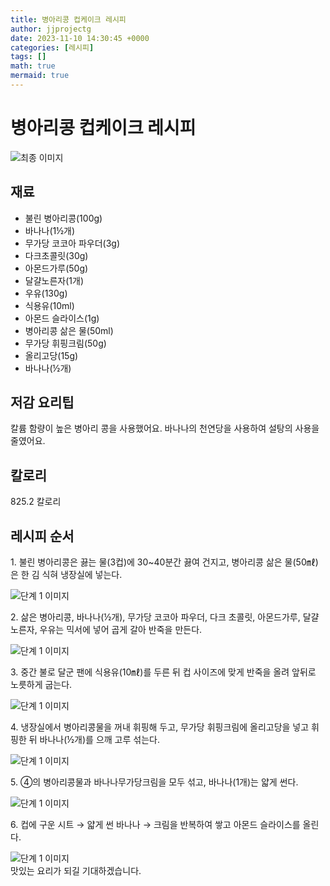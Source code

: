 ```yaml
---
title: 병아리콩 컵케이크 레시피
author: jjprojectg
date: 2023-11-10 14:30:45 +0000
categories: [레시피]
tags: []
math: true
mermaid: true
---
```

<meta name="og:type" content="website"/>
<meta charset="UTF-8"/>
<div class="header">
  <h1>병아리콩 컵케이크 레시피</h1>
</div>

<div class="container my-4">
  <div class="row">
    <div class="col-12 col-md-6">
      <div class="recipe-image">
        <img src="http://www.foodsafetykorea.go.kr/uploadimg/20221208/20221208043938_1670485178488.jpg" class="step-image" alt="최종 이미지"/>
      </div>
    </div>
    <div class="col-12 col-md-6">
      <div class="ingredients">
        <h2>재료</h2>
        <ul class="card">
          <li> 불린 병아리콩(100g) </li>
          <li>  바나나(1½개) </li>
          <li>  무가당 코코아 파우더(3g) </li>
          <li>  다크초콜릿(30g) </li>
          <li>  아몬드가루(50g) </li>
          <li>  달걀노른자(1개) </li>
          <li>  우유(130g) </li>
          <li>  식용유(10ml) </li>
          <li>  아몬드 슬라이스(1g) </li>
          <li>  병아리콩 삶은 물(50ml) </li>
          <li>  무가당 휘핑크림(50g) </li>
          <li>  올리고당(15g) </li>
          <li>  바나나(½개) </li>
</ul>
      </div>
    </div>
    <div class="col-12 col-md-6">
      <div class="ingredients">
        <h2>저감 요리팁</h2>
        <div class="card"> 
          <p>
            칼륨 함량이 높은 병아리 콩을 사용했어요.
바나나의 천연당을 사용하여 설탕의 사용을 줄였어요.
          </p>
        </div>
      </div>
      <div class="ingredients">
        <h2>칼로리</h2>
        <div class="card"> 
          <p>
            825.2 칼로리
          </p>
        </div>
      </div>
    </div>
  </div>

  <h2 class="my-4">레시피 순서</h2>
    <div class="card recipe-card">
    <div class="card-body recipe-stesp">
      <p class="card-text step-description">1. 불린 병아리콩은 끓는 물(3컵)에 30~40분간 끓여 건지고, 병아리콩 삶은 물(50㎖)은 한 김 식혀 냉장실에 넣는다.</p>
      <img src="http://www.foodsafetykorea.go.kr/uploadimg/20210310/20210310035706_1615359426041.jpg" alt="단계 1 이미지" class="step-image"/>
    </div>
  </div>
  <div class="card recipe-card">
    <div class="card-body recipe-stesp">
      <p class="card-text step-description">2. 삶은 병아리콩, 바나나(½개), 무가당 코코아 파우더, 다크 초콜릿, 아몬드가루, 달걀노른자, 우유는 믹서에 넣어 곱게 갈아 반죽을 만든다.</p>
      <img src="http://www.foodsafetykorea.go.kr/uploadimg/20210310/20210310035718_1615359438588.jpg" alt="단계 1 이미지" class="step-image"/>
    </div>
  </div>
  <div class="card recipe-card">
    <div class="card-body recipe-stesp">
      <p class="card-text step-description">3. 중간 불로 달군 팬에 식용유(10㎖)를 두른 뒤 컵 사이즈에 맞게 반죽을 올려 앞뒤로 노릇하게 굽는다.</p>
      <img src="http://www.foodsafetykorea.go.kr/uploadimg/20210310/20210310035732_1615359452722.jpg" alt="단계 1 이미지" class="step-image"/>
    </div>
  </div>
  <div class="card recipe-card">
    <div class="card-body recipe-stesp">
      <p class="card-text step-description">4. 냉장실에서 병아리콩물을 꺼내 휘핑해 두고, 무가당 휘핑크림에 올리고당을 넣고 휘핑한 뒤 바나나(½개)를 으깨 고루 섞는다.</p>
      <img src="http://www.foodsafetykorea.go.kr/uploadimg/20210310/20210310035744_1615359464688.jpg" alt="단계 1 이미지" class="step-image"/>
    </div>
  </div>
  <div class="card recipe-card">
    <div class="card-body recipe-stesp">
      <p class="card-text step-description">5. ④의 병아리콩물과 바나나무가당크림을 모두 섞고, 바나나(1개)는 얇게 썬다.</p>
      <img src="http://www.foodsafetykorea.go.kr/uploadimg/20210310/20210310035758_1615359478802.jpg" alt="단계 1 이미지" class="step-image"/>
    </div>
  </div>
  <div class="card recipe-card">
    <div class="card-body recipe-stesp">
      <p class="card-text step-description">6. 컵에 구운 시트 → 얇게 썬 바나나 → 크림을 반복하여 쌓고 아몬드 슬라이스를 올린다.</p>
      <img src="http://www.foodsafetykorea.go.kr/uploadimg/20210310/20210310035811_1615359491736.jpg" alt="단계 1 이미지" class="step-image"/>
    </div>
  </div>

</div>
맛있는 요리가 되길 기대하겠습니다.
